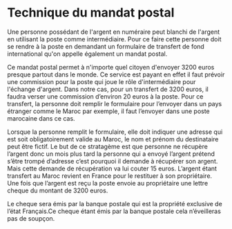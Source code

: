 # Technique du mandat postal

Une personne possédant de l'argent en numéraire peut blanchi de l'argent en utilisant la poste comme intermédiaire.
Pour ce faire cette personne doit se rendre à la poste en demandant un formulaire de transfert de  fond international qu'on appelle également un mandat postal.

Ce mandat postal permet à n'importe quel citoyen d'envoyer 3200 euros presque partout dans le monde.
Ce service est payant en effet il faut prévoir une commission pour la poste qui joue le rôle d'intermédiaire pour l'échange d'argent.
Dans notre cas, pour un transfert de 3200 euros, il faudra verser une commission d’environ 20 euros à la poste.
Pour ce transfert, la personne doit remplir le formulaire pour l’envoyer dans un pays étranger comme le Maroc par exemple, il faut l’envoyer dans une poste marocaine dans ce cas.

Lorsque la personne remplit le formulaire, elle doit indiquer une adresse qui est soit obligatoirement valide au Maroc, le nom et prénom du destinataire peut être fictif.
Le but de ce stratagème est que personne ne récupère l’argent donc un mois plus tard la personne qui a envoyé l’argent prétend s’être trompé d’adresse  c’est pourquoi il demande à récupérer son argent. Mais cette demande de récupération va lui couter 15 euros.
L’argent étant transfert au Maroc revient en France pour le restituer à son propriétaire. Une fois que l’argent est reçu la poste envoie au propriétaire une lettre cheque du montant de 3200 euros. 

Le cheque sera émis par la banque postale qui est la propriété exclusive de l’état Français.Ce cheque étant émis par la banque postale cela n’éveilleras pas de soupçon.  

